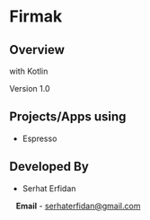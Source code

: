 # Firmak

## Overview

with Kotlin

Version 1.0

## Projects/Apps using

* Espresso

## Developed By

* Serhat Erfidan
 
&nbsp;&nbsp;&nbsp;**Email** - serhaterfidan@gmail.com

